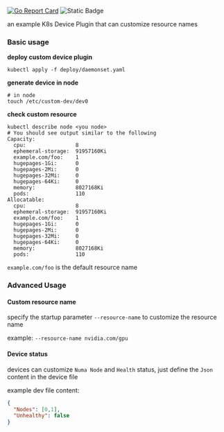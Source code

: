 [![Go Report Card](https://goreportcard.com/badge/github.com/knwgo/custom-device-plugin)](https://goreportcard.com/report/github.com/knwgo/custom-device-plugin)
![Static Badge](https://img.shields.io/badge/support_platform-linux%2Famd64%20linux%2Farm64-yellow)

an example K8s Device Plugin that can customize resource names

### Basic usage
**deploy custom device plugin**

`kubectl apply -f deploy/daemonset.yaml`

**generate device in node**

```shell
# in node
touch /etc/custom-dev/dev0
```

**check custom resource**

```shell
kubectl describe node <you node>
# You should see output similar to the following
Capacity:
  cpu:                8
  ephemeral-storage:  91957160Ki
  example.com/foo:    1
  hugepages-1Gi:      0
  hugepages-2Mi:      0
  hugepages-32Mi:     0
  hugepages-64Ki:     0
  memory:             8027168Ki
  pods:               110
Allocatable:
  cpu:                8
  ephemeral-storage:  91957160Ki
  example.com/foo:    1
  hugepages-1Gi:      0
  hugepages-2Mi:      0
  hugepages-32Mi:     0
  hugepages-64Ki:     0
  memory:             8027168Ki
  pods:               110
```
`example.com/foo` is the default resource name

### Advanced Usage

#### Custom resource name
specify the startup parameter `--resource-name` to customize the resource name

example: `--resource-name nvidia.com/gpu`


#### Device status
devices can customize `Numa Node` and `Health` status, just define the `Json` content in the device file 

example dev file content:
```json
{
  "Nodes": [0,1],
  "Unhealthy": false
}
```